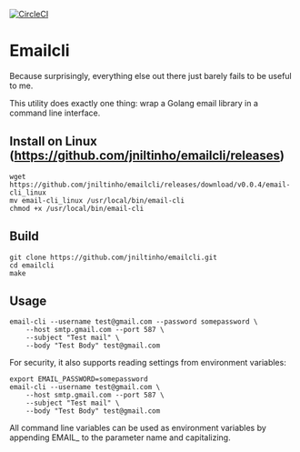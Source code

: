 [![CircleCI](https://circleci.com/gh/jniltinho/emailcli.svg?style=shield)](https://circleci.com/gh/jniltinho/emailcli)

# Emailcli

Because surprisingly, everything else out there just barely fails to
be useful to me.

This utility does exactly one thing: wrap a Golang email library in a
command line interface.

## Install on Linux (https://github.com/jniltinho/emailcli/releases)

```
wget https://github.com/jniltinho/emailcli/releases/download/v0.0.4/email-cli_linux
mv email-cli_linux /usr/local/bin/email-cli
chmod +x /usr/local/bin/email-cli
```

## Build

```
git clone https://github.com/jniltinho/emailcli.git
cd emailcli
make
```

## Usage

```
email-cli --username test@gmail.com --password somepassword \
    --host smtp.gmail.com --port 587 \
    --subject "Test mail" \
    --body "Test Body" test@gmail.com
```

For security, it also supports reading settings from environment
variables:
```
export EMAIL_PASSWORD=somepassword
email-cli --username test@gmail.com \
    --host smtp.gmail.com --port 587 \
    --subject "Test mail" \
    --body "Test Body" test@gmail.com
```

All command line variables can be used as environment variables by
appending EMAIL_ to the parameter name and capitalizing.

